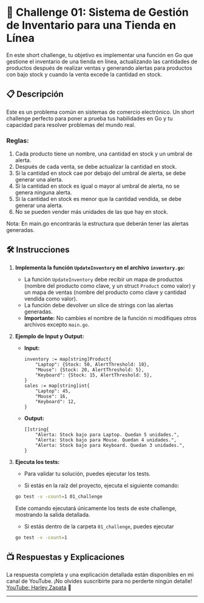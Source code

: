 # 🚀 Challenge 01: Sistema de Gestión de Inventario para una Tienda en Línea

En este short challenge, tu objetivo es implementar una función en Go que gestione el inventario de una tienda en línea, actualizando las cantidades de productos después de realizar ventas y generando alertas para productos con bajo stock y cuando la venta excede la cantidad en stock.

## 📋 Descripción

Este es un problema común en sistemas de comercio electrónico. Un short challenge perfecto para poner a prueba tus habilidades en Go y tu capacidad para resolver problemas del mundo real.

### Reglas:
1. Cada producto tiene un nombre, una cantidad en stock y un umbral de alerta.
2. Después de cada venta, se debe actualizar la cantidad en stock.
3. Si la cantidad en stock cae por debajo del umbral de alerta, se debe generar una alerta.
4. Si la cantidad en stock es igual o mayor al umbral de alerta, no se genera ninguna alerta.
5. Si la cantidad en stock es menor que la cantidad vendida, se debe generar una alerta.
4. No se pueden vender más unidades de las que hay en stock.

Nota: En main.go encontrarás la estructura que deberán tener las alertas generadas.

## 🛠️ Instrucciones

1. **Implementa la función `UpdateInventory` en el archivo `inventory.go`:**
    - La función `UpdateInventory` debe recibir un mapa de productos (nombre del producto como clave, y un struct `Product` como valor) y un mapa de ventas (nombre del producto como clave y cantidad vendida como valor).
    - La función debe devolver un slice de strings con las alertas generadas.
    - **Importante:** No cambies el nombre de la función ni modifiques otros archivos excepto `main.go`.

2. **Ejemplo de Input y Output:**
    - **Input:**
      ```
      inventory := map[string]Product{
          "Laptop": {Stock: 50, AlertThreshold: 10},
          "Mouse": {Stock: 20, AlertThreshold: 5},
          "Keyboard": {Stock: 15, AlertThreshold: 5},
      }
      sales := map[string]int{
          "Laptop": 45,
          "Mouse": 16,
          "Keyboard": 12,
      }
      ```
    - **Output:**
      ```
      []string{
          "Alerta: Stock bajo para Laptop. Quedan 5 unidades.",
          "Alerta: Stock bajo para Mouse. Quedan 4 unidades.",
          "Alerta: Stock bajo para Keyboard. Quedan 3 unidades.",
      }
      ```

3. **Ejecuta los tests:**
    - Para validar tu solución, puedes ejecutar los tests.

    - Si estás en la raíz del proyecto, ejecuta el siguiente comando:
    ```bash
   go test -v -count=1 01_challenge
    ```
    Este comando ejecutará únicamente los tests de este challenge, mostrando la salida detallada.
    - Si estás dentro de la carpeta `01_challenge`, puedes ejecutar 
    ```bash
    go test -v -count=1
    ```

## 📺 Respuestas y Explicaciones

La respuesta completa y una explicación detallada están disponibles en mi canal de YouTube. ¡No olvides suscribirte para no perderte ningún detalle! [YouTube: Harley Zapata](https://www.youtube.com/@harleyzapata) 🎉

---